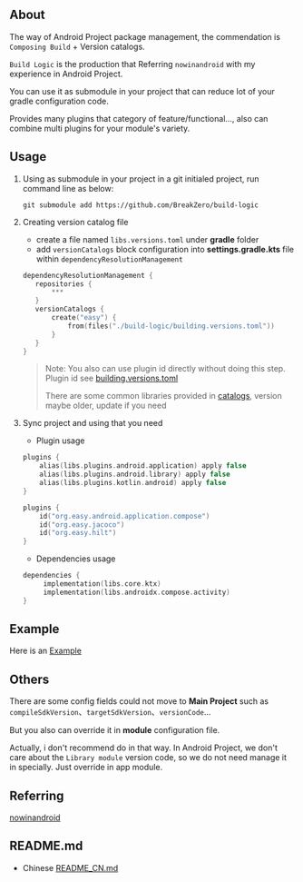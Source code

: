 ## About
The way of Android Project package management, the commendation is `Composing Build` + Version catalogs.

`Build Logic` is the production that Referring `nowinandroid` with my experience in Android Project. 

You can use it as submodule in your project that can reduce lot of your gradle configuration code.

Provides many plugins that category of feature/functional..., also can combine multi plugins for your module's variety.

## Usage
1. Using as submodule in your project
    in a git initialed project, run command line as below:
    ```shell
    git submodule add https://github.com/BreakZero/build-logic
    ```
2. Creating version catalog file
   - create a file named `libs.versions.toml` under **gradle** folder
   - add `versionCatalogs` block configuration into **settings.gradle.kts** file within `dependencyResolutionManagement`
   ```kotlin
   dependencyResolutionManagement {
      repositories {
          ***
      }
      versionCatalogs {
          create("easy") {
              from(files("./build-logic/building.versions.toml"))
          }
      }
   }
   ```
   > Note: You also can use plugin id directly without doing this step. Plugin id see [building.versions.toml](building.versions.toml)
   > 
   > There are some common libraries provided in [catalogs](catalogs), version maybe older, update if you need

3. Sync project and using that you need
   - Plugin usage
   ```kotlin
   plugins {
       alias(libs.plugins.android.application) apply false
       alias(libs.plugins.android.library) apply false
       alias(libs.plugins.kotlin.android) apply false
   }
   ```
   ```kotlin
   plugins {
       id("org.easy.android.application.compose")
       id("org.easy.jacoco")
       id("org.easy.hilt")
   }
   ```
   - Dependencies usage
   ```kotlin
   dependencies {
        implementation(libs.core.ktx)
        implementation(libs.androidx.compose.activity)
   }
   ```

## Example
Here is an [Example](https://github.com/BreakZero/Build-Logic-UsingExample)

## Others
There are some config fields could not move to **Main Project** such as `compileSdkVersion`、`targetSdkVersion`、`versionCode`...

But you also can override it in **module** configuration file. 

Actually, i don't recommend do in that way. In Android Project, we don't care about the `Library module` version code, so we 
do not need manage it in specially. Just override in app module.

## Referring
[nowinandroid](https://github.com/android/nowinandroid)

## README.md
- Chinese [README_CN.md](README_CN.md)
